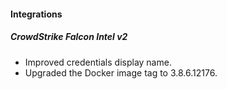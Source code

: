 
#### Integrations
##### CrowdStrike Falcon Intel v2
- Improved credentials display name.
- Upgraded the Docker image tag to 3.8.6.12176.
